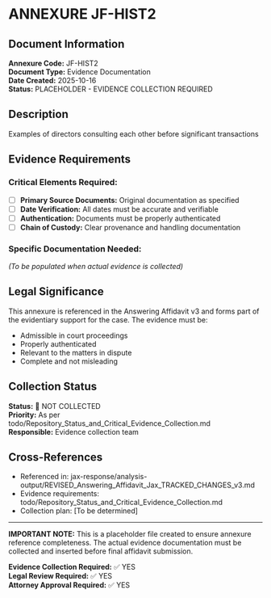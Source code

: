 # ANNEXURE JF-HIST2

## Document Information
**Annexure Code:** JF-HIST2  
**Document Type:** Evidence Documentation  
**Date Created:** 2025-10-16  
**Status:** PLACEHOLDER - EVIDENCE COLLECTION REQUIRED  

## Description
Examples of directors consulting each other before significant transactions

## Evidence Requirements

### Critical Elements Required:
- [ ] **Primary Source Documents:** Original documentation as specified
- [ ] **Date Verification:** All dates must be accurate and verifiable  
- [ ] **Authentication:** Documents must be properly authenticated
- [ ] **Chain of Custody:** Clear provenance and handling documentation

### Specific Documentation Needed:
*(To be populated when actual evidence is collected)*

## Legal Significance
This annexure is referenced in the Answering Affidavit v3 and forms part of the evidentiary support for the case. The evidence must be:
- Admissible in court proceedings
- Properly authenticated 
- Relevant to the matters in dispute
- Complete and not misleading

## Collection Status
**Status:** 🔴 NOT COLLECTED  
**Priority:** As per todo/Repository_Status_and_Critical_Evidence_Collection.md  
**Responsible:** Evidence collection team  

## Cross-References
- Referenced in: jax-response/analysis-output/REVISED_Answering_Affidavit_Jax_TRACKED_CHANGES_v3.md
- Evidence requirements: todo/Repository_Status_and_Critical_Evidence_Collection.md
- Collection plan: [To be determined]

---

**IMPORTANT NOTE:** This is a placeholder file created to ensure annexure reference completeness. 
The actual evidence documentation must be collected and inserted before final affidavit submission.

**Evidence Collection Required:** ✅ YES  
**Legal Review Required:** ✅ YES  
**Attorney Approval Required:** ✅ YES
